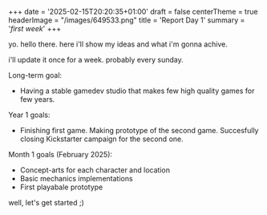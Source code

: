 +++
date = '2025-02-15T20:20:35+01:00'
draft = false
centerTheme = true
headerImage = "/images/649533.png"
title = 'Report Day 1'
summary = '_first week_'
+++

yo. hello there.
here i'll show my ideas and what i'm gonna achive.

i'll update it once for a week. probably every sunday.

Long-term goal:
+ Having a stable gamedev studio that makes few high quality games for few years.

Year 1 goals:
+ Finishing first game. Making prototype of the second game. Succesfully closing Kickstarter campaign for the second one. 

Month 1 goals (February 2025):
+ Concept-arts for each character and location
+ Basic mechanics implementations
+ First playabale prototype

well, let's get started ;)

